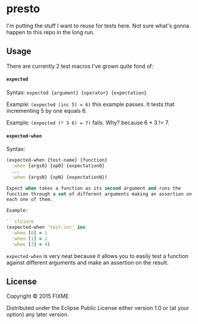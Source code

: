 # presto

I'm putting the stuff I want to reuse for tests here. Not sure what's
gonna happen to this repo in the long run.

## Usage

There are currently 2 test macros I've grown quite fond of:

#### `expected`

Syntax: `expected {argument} {operator} {expectation}`

Example: `(expected (inc 5) = 6)` this example passes. It tests that
incrementing 5 by one equals 6.

Example: `(expected (* 3 6) = 7)` fails. Why? because 6 * 3 != 7.

#### `expected-when`

Syntax:
```clojure
(expected-when {test-name} {function}
  :when {args0} {op0} {expectation0}
  ...
  :when {argsN} {opN} {expectationN})

Expect when takes a function as its second argument and runs the
function through a set of different arguments making an assertion on
each one of them.

Example:

```clojure
(expected-when 'test-inc' inc
  :when [0] = 1
  :when [1] = 2
  :when [3] = 4)
```

`expected-when` is very neat because it allows you to easily test a
function against different arguments and make an assertion on
the result.

## License

Copyright © 2015 FIXME

Distributed under the Eclipse Public License either version 1.0 or (at
your option) any later version.
